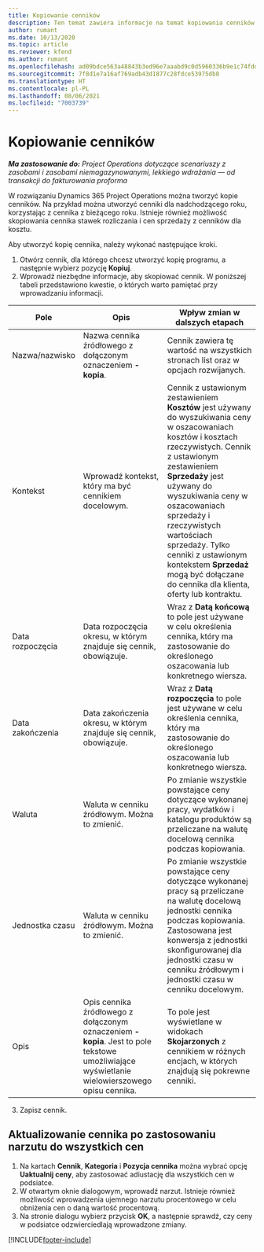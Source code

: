 ```yaml
---
title: Kopiowanie cenników
description: Ten temat zawiera informacje na temat kopiowania cenników produktów w Project Operations.
author: rumant
ms.date: 10/13/2020
ms.topic: article
ms.reviewer: kfend
ms.author: rumant
ms.openlocfilehash: ad09bdce563a48843b3ed96e7aaabd9c0d5960336b9e1c74fddb9b61f760f4cd
ms.sourcegitcommit: 7f8d1e7a16af769adb43d1877c28fdce53975db8
ms.translationtype: HT
ms.contentlocale: pl-PL
ms.lasthandoff: 08/06/2021
ms.locfileid: "7003739"
---
```

# <a name="copy-price-lists"></a>Kopiowanie cenników

_**Ma zastosowanie do:** Project Operations dotyczące scenariuszy z zasobami i zasobami niemagazynowanymi, lekkiego wdrażania — od transakcji do fakturowania proforma_

W rozwiązaniu Dynamics 365 Project Operations można tworzyć kopie cenników. Na przykład można utworzyć cenniki dla nadchodzącego roku, korzystając z cennika z bieżącego roku.  Istnieje również możliwość skopiowania cennika stawek rozliczania i cen sprzedaży z cenników dla kosztu. 

Aby utworzyć kopię cennika, należy wykonać następujące kroki.

1. Otwórz cennik, dla którego chcesz utworzyć kopię programu, a następnie wybierz pozycję **Kopiuj**.
2. Wprowadź niezbędne informacje, aby skopiować cennik. W poniższej tabeli przedstawiono kwestie, o których warto pamiętać przy wprowadzaniu informacji.

| Pole | Opis | Wpływ zmian w dalszych etapach |
| --- | --- | --- |
| Nazwa/nazwisko | Nazwa cennika źródłowego z dołączonym oznaczeniem **-kopia**. | Cennik zawiera tę wartość na wszystkich stronach list oraz w opcjach rozwijanych. |
| Kontekst | Wprowadź kontekst, który ma być cennikiem docelowym. | Cennik z ustawionym zestawieniem **Kosztów** jest używany do wyszukiwania ceny w oszacowaniach kosztów i kosztach rzeczywistych. Cennik z ustawionym zestawieniem **Sprzedaży** jest używany do wyszukiwania ceny w oszacowaniach sprzedaży i rzeczywistych wartościach sprzedaży. Tylko cenniki z ustawionym kontekstem **Sprzedaż** mogą być dołączane do cennika dla klienta, oferty lub kontraktu. |
| Data rozpoczęcia | Data rozpoczęcia okresu, w którym znajduje się cennik, obowiązuje. | Wraz z **Datą końcową** to pole jest używane w celu określenia cennika, który ma zastosowanie do określonego oszacowania lub konkretnego wiersza. |
| Data zakończenia | Data zakończenia okresu, w którym znajduje się cennik, obowiązuje. | Wraz z **Datą rozpoczęcia** to pole jest używane w celu określenia cennika, który ma zastosowanie do określonego oszacowania lub konkretnego wiersza. |
| Waluta | Waluta w cenniku źródłowym. Można to zmienić. | Po zmianie wszystkie powstające ceny dotyczące wykonanej pracy, wydatków i katalogu produktów są przeliczane na walutę docelową cennika podczas kopiowania. |
| Jednostka czasu | Waluta w cenniku źródłowym. Można to zmienić. | Po zmianie wszystkie powstające ceny dotyczące wykonanej pracy są przeliczane na walutę docelową jednostki cennika podczas kopiowania. Zastosowana jest konwersja z jednostki skonfigurowanej dla jednostki czasu w cenniku źródłowym i jednostki czasu w cenniku docelowym. |
| Opis | Opis cennika źródłowego z dołączonym oznaczeniem **-kopia**. Jest to pole tekstowe umożliwiające wyświetlanie wielowierszowego opisu cennika. | To pole jest wyświetlane w widokach **Skojarzonych** z cennikiem w różnych encjach, w których znajdują się pokrewne cenniki. |

3. Zapisz cennik. 

## <a name="update-a-price-list-by-applying-a-mark-up-to-all-the-prices"></a>Aktualizowanie cennika po zastosowaniu narzutu do wszystkich cen

1. Na kartach **Cennik**, **Kategoria** i **Pozycja cennika** można wybrać opcję **Uaktualnij ceny**, aby zastosować adiustację dla wszystkich cen w podsiatce. 
2. W otwartym oknie dialogowym, wprowadź narzut. Istnieje również możliwość wprowadzenia ujemnego narzutu procentowego w celu obniżenia cen o daną wartość procentową. 
3. Na stronie dialogu wybierz przycisk **OK**, a następnie sprawdź, czy ceny w podsiatce odzwierciedlają wprowadzone zmiany.


[!INCLUDE[footer-include](../includes/footer-banner.md)]